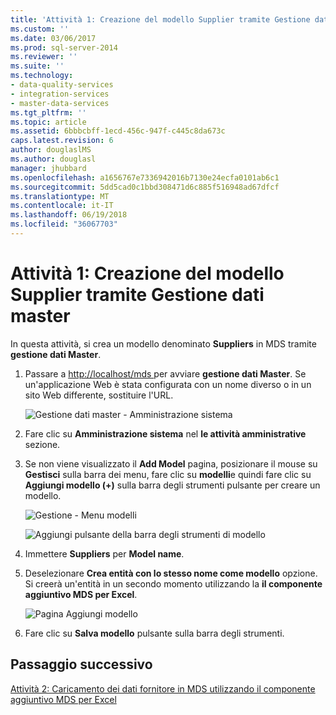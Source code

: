 ```yaml
---
title: 'Attività 1: Creazione del modello Supplier tramite Gestione dati Master | Documenti Microsoft'
ms.custom: ''
ms.date: 03/06/2017
ms.prod: sql-server-2014
ms.reviewer: ''
ms.suite: ''
ms.technology:
- data-quality-services
- integration-services
- master-data-services
ms.tgt_pltfrm: ''
ms.topic: article
ms.assetid: 6bbbcbff-1ecd-456c-947f-c445c8da673c
caps.latest.revision: 6
author: douglaslMS
ms.author: douglasl
manager: jhubbard
ms.openlocfilehash: a1656767e7336942016b7130e24ecfa0101ab6c1
ms.sourcegitcommit: 5dd5cad0c1bbd308471d6c885f516948ad67dfcf
ms.translationtype: MT
ms.contentlocale: it-IT
ms.lasthandoff: 06/19/2018
ms.locfileid: "36067703"
---
```

# <a name="task-1-creating-suppliers-model-using-master-data-manager"></a>Attività 1: Creazione del modello Supplier tramite Gestione dati master
  In questa attività, si crea un modello denominato **Suppliers** in MDS tramite **gestione dati Master**.  
  
1.  Passare a [ http://localhost/mds ](http://localhost/mds) per avviare **gestione dati Master**. Se un'applicazione Web è stata configurata con un nome diverso o in un sito Web differente, sostituire l'URL.  
  
     ![Gestione dati master - Amministrazione sistema](../../2014/tutorials/media/et-creatingsuppliersmodelusingmdm-01.jpg "gestione dati Master - Amministrazione sistema")  
  
2.  Fare clic su **Amministrazione sistema** nel **le attività amministrative** sezione.  
  
3.  Se non viene visualizzato il **Add Model** pagina, posizionare il mouse su **Gestisci** sulla barra dei menu, fare clic su **modelli**e quindi fare clic su **Aggiungi modello (+)** sulla barra degli strumenti pulsante per creare un modello.  
  
     ![Gestione - Menu modelli](../../2014/tutorials/media/et-creatingsuppliersmodelusingmdm-02.jpg "Gestione - Menu modelli")  
  
     ![Aggiungi pulsante della barra degli strumenti di modello](../../2014/tutorials/media/et-creatingsuppliersmodelusingmdm-03.jpg "aggiungere pulsante della barra degli strumenti di modello")  
  
4.  Immettere **Suppliers** per **Model name**.  
  
5.  Deselezionare **Crea entità con lo stesso nome come modello** opzione. Si creerà un'entità in un secondo momento utilizzando la **il componente aggiuntivo MDS per Excel**.  
  
     ![Pagina Aggiungi modello](../../2014/tutorials/media/et-creatingsuppliersmodelusingmdm-04.jpg "pagina Aggiungi modello")  
  
6.  Fare clic su **Salva modello** pulsante sulla barra degli strumenti.  
  
## <a name="next-step"></a>Passaggio successivo  
 [Attività 2: Caricamento dei dati fornitore in MDS utilizzando il componente aggiuntivo MDS per Excel](../../2014/tutorials/task-2-uploading-supplier-data-to-mds-using-mds-add-in-for-excel.md)  
  
  